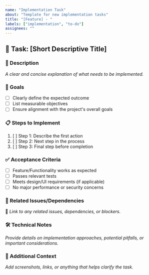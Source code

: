 ```yaml
---
name: "Implementation Task"
about: "Template for new implementation tasks"
title: "[Feature] - "
labels: ["implementation", "to-do"]
assignees: ""
---
```

## **📌 Task: [Short Descriptive Title]**
### **🔹 Description**
_A clear and concise explanation of what needs to be implemented._
### **🎯 Goals**
- [ ] Clearly define the expected outcome
- [ ] List measurable objectives
- [ ] Ensure alignment with the project's overall goals
### **📋 Steps to Implement**
1. [ ] Step 1: Describe the first action
2. [ ] Step 2: Next step in the process
3. [ ] Step 3: Final step before completion
### **✅ Acceptance Criteria**
- [ ] Feature/Functionality works as expected
- [ ] Passes relevant tests
- [ ] Meets design/UI requirements (if applicable)
- [ ] No major performance or security concerns
### **📂 Related Issues/Dependencies**
🔗 _Link to any related issues, dependencies, or blockers._
### **🛠️ Technical Notes**
_Provide details on implementation approaches, potential pitfalls, or important considerations._
### **🚀 Additional Context**
_Add screenshots, links, or anything that helps clarify the task._
